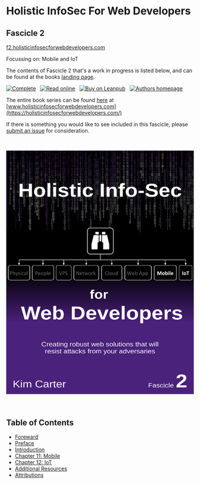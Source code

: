 # Holistic InfoSec For Web Developers
## Fascicle 2

[f2.holisticinfosecforwebdevelopers.com](https://f2.holisticinfosecforwebdevelopers.com/)

Focussing on: Mobile and IoT


The contents of Fascicle 2 that's a work in progress is listed below, and can be found at the books [landing page](https://f2.holisticinfosecforwebdevelopers.com/).

[![Complete](https://img.shields.io/badge/complete-1%25-orange.svg)](https://f2.holisticinfosecforwebdevelopers.com/) &nbsp; [![Read online](https://img.shields.io/badge/read%20free-book%20landing%20page-green.svg)](https://f2.holisticinfosecforwebdevelopers.com/) &nbsp; [![Buy on Leanpub](https://img.shields.io/badge/buy-leanpub-green.svg)](https://leanpub.com/holistic-infosec-for-web-developers-fascicle2-mobile-iot) &nbsp; [![Authors homepage](https://img.shields.io/badge/author%27s-other%20books-blue.svg)](https://binarymist.io/publication/kims-selected-publications/)

The entire book series can be found [here](https://holisticinfosecforwebdevelopers.com/) at [www.holisticinfosecforwebdevelopers.com](https://holisticinfosecforwebdevelopers.com/)

If there is something you would like to see included in this fascicle, please [submit an issue](https://github.com/binarymist/HolisticInfoSec-For-WebDevelopers-Fascicle2/issues) for consideration.

<br>

[![Holistic Info-Sec For Web Developers](manuscript/images/title_page.png)](https://f2.holisticinfosecforwebdevelopers.com)

<br>

## Table of Contents

* [Foreward](manuscript/markdown/front/foreword.md)
* [Preface](manuscript/markdown/front/preface.md)
* [Introduction](manuscript/markdown/front/introduction.md)
* [Chapter 11: Mobile](manuscript/markdown/main/chapter11.md)
* [Chapter 12: IoT](manuscript/markdown/main/chapter12.md)
* [Additional Resources](manuscript/markdown/back/additional-resources.md)
* [Attributions](manuscript/markdown/back/attributions.md)
